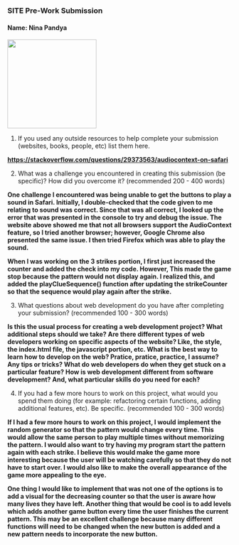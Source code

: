 ### SITE Pre-Work Submission
#### Name: Nina Pandya

<img src="https://media.giphy.com/media/v6zGhkQxHxvDWYPDva/giphy.gif" width=200><br>

1. If you used any outside resources to help complete your submission (websites, books, people, etc) list them here.

<b>https://stackoverflow.com/questions/29373563/audiocontext-on-safari</b>

2. What was a challenge you encountered in creating this submission (be specific)? How did you overcome it? (recommended 200 - 400 words)

<b>One challenge I encountered was being unable to get the buttons to play a sound in Safari. Initially, I double-checked that the code given to me relating to sound was correct.
Since that was all correct, I looked up the error that was presented in the console to try and debug the issue. The website above showed me that not all browsers support the AudioContext feature,
so I tried another browser; however, Google Chrome also presented the same issue. I then tried Firefox which was able to play the sound.

When I was working on the 3 strikes portion, I first just increased the counter and added the check into my code. However, This made the
game stop because the pattern would not display again. I realized this, and added the playClueSequence() function after updating the strikeCounter
so that the sequence would play again after the strike. </b>

3. What questions about web development do you have after completing your submission? (recommended 100 - 300 words)

<b>Is this the usual process for creating a web development project? What additional steps should we take?
Are there different types of web developers working on specific aspects of the website? Like, the style, the index.html file, the javascript portion, etc.
What is the best way to learn how to develop on the web? Pratice, pratice, practice, I assume? Any tips or tricks?
What do web developers do when they get stuck on a particular feature?
How is web development different from software development? And, what particular skills do you need for each?</b>

4. If you had a few more hours to work on this project, what would you spend them doing (for example: refactoring certain functions, adding additional features, etc). Be specific. (recommended 100 - 300 words)

<b>If I had a few more hours to work on this project, I would implement the random generator so that the pattern would change every time. This would allow the same person to
play multiple times without memorizing the pattern. I would also want to try having my program start the pattern again with each strike. I believe this would make the game more interesting
because the user will be watching carefully so that they do not have to start over. I would also like to make the overall appearance of the game more appealing to the eye.

One thing I would like to implement that was not one of the options is to add a visual for the decreasing counter so that the user is aware how many lives they have left.
Another thing that would be cool is to add levels which adds another game button every time the user finishes the current pattern. This may be an excellent challenge because
many different functions will need to be changed when the new button is added and a new pattern needs to incorporate the new button.</b>
